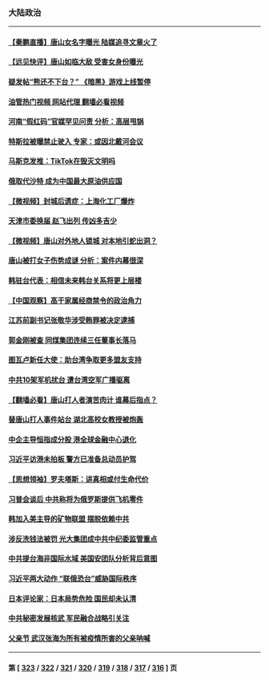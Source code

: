 ### 大陆政治
---
#### [【秦鹏直播】唐山女名字曝光 陆媒追寻文章火了](../../pages/ncid277/n13763786.md?06210845) 
#### [【远见快评】唐山如临大敌 受害女身份曝光](../../pages/ncid277/n13763792.md?06210845) 
#### [疑发帖“熊还不下台？” 《暗黑》游戏上线暂停](../../pages/ncid277/n13763763.md?06210845) 
#### [油管热门视频 网站代理 翻墙必看视频](http://209.222.30.114:81/youtube.html?06210845)
#### [河南“假红码”官媒罕见问责 分析：高层甩锅](../../pages/ncid277/n13762538.md?06210845) 
#### [特斯拉被曝禁止驶入 专家：或因北戴河会议](../../pages/ncid277/n13763699.md?06210845) 
#### [马斯克发推：TikTok在毁灭文明吗](../../pages/ncid277/n13763615.md?06210845) 
#### [俄取代沙特 成为中国最大原油供应国](../../pages/ncid277/n13763644.md?06210845) 
#### [【微视频】封城后遗症：上海化工厂爆炸](../../pages/ncid277/n13763518.md?06210845) 
#### [天津市委换届 赵飞出列 传凶多吉少](../../pages/ncid277/n13763580.md?06210845) 
#### [【微视频】唐山对外地人锁城 对本地引蛇出洞？](../../pages/ncid277/n13763151.md?06210845) 
#### [唐山被打女子伤势成谜 分析：案件内幕很深](../../pages/ncid277/n13763420.md?06210845) 
#### [韩驻台代表：相信未来韩台关系将更上层楼](../../pages/ncid277/n13763491.md?06210845) 
#### [【中国观察】高干家属经商禁令的政治角力](../../pages/ncid277/n13763370.md?06210845) 
#### [江苏前副书记张敬华涉受贿罪被决定逮捕](../../pages/ncid277/n13763345.md?06210845) 
#### [郭金刚被查 同煤集团连续三任董事长落马](../../pages/ncid277/n13763395.md?06210845) 
#### [图瓦卢新任大使：助台湾争取更多盟友支持](../../pages/ncid277/n13763295.md?06210845) 
#### [中共10架军机扰台 遭台湾空军广播驱离](../../pages/ncid277/n13763250.md?06210845) 
#### [【翻墙必看】唐山打人者演苦肉计 谁幕后指点？](../../pages/ncid277/n13763128.md?06210845) 
#### [替唐山打人事件站台 湖北高校女教授被炮轰](../../pages/ncid277/n13763163.md?06210845) 
#### [中企主导恒指成分股 港全球金融中心退化](../../pages/ncid277/n13763111.md?06210845) 
#### [习近平访港未拍板 警方已准备总动员护驾](../../pages/ncid277/n13763095.md?06210845) 
#### [【思想领袖】罗夫塔斯：讲真相或付生命代价](../../pages/ncid277/n13758965.md?06210845) 
#### [习普会谈后 中共称将为俄罗斯提供飞机零件](../../pages/ncid277/n13762933.md?06210845) 
#### [韩加入美主导的矿物联盟 摆脱依赖中共](../../pages/ncid277/n13762929.md?06210845) 
#### [涉反洗钱法被罚 光大集团成中共中纪委监管重点](../../pages/ncid277/n13762920.md?06210845) 
#### [中共提台海非国际水域 美国安团队分析背后意图](../../pages/ncid277/n13762899.md?06210845) 
#### [习近平两大动作 “联俄恐台”威胁国际秩序](../../pages/ncid277/n13762908.md?06210845) 
#### [日本评论家：日本局势危险 国民却未认清](../../pages/ncid277/n13762901.md?06210845) 
#### [中共秘密发展核武 军民融合战略引关注](../../pages/ncid277/n13762850.md?06210845) 
#### [父亲节 武汉张海为所有被疫情所害的父亲呐喊](../../pages/ncid277/n13762770.md?06210845) 

---
#### 第 [ [323](./323.md?06210845) / [322](./322.md?06210845) / [321](./321.md?06210845) / [320](./320.md?06210845) / [319](./319.md?06210845) / [318](./318.md?06210845) / [317](./317.md?06210845) / [316](./316.md?06210845) ] 页
